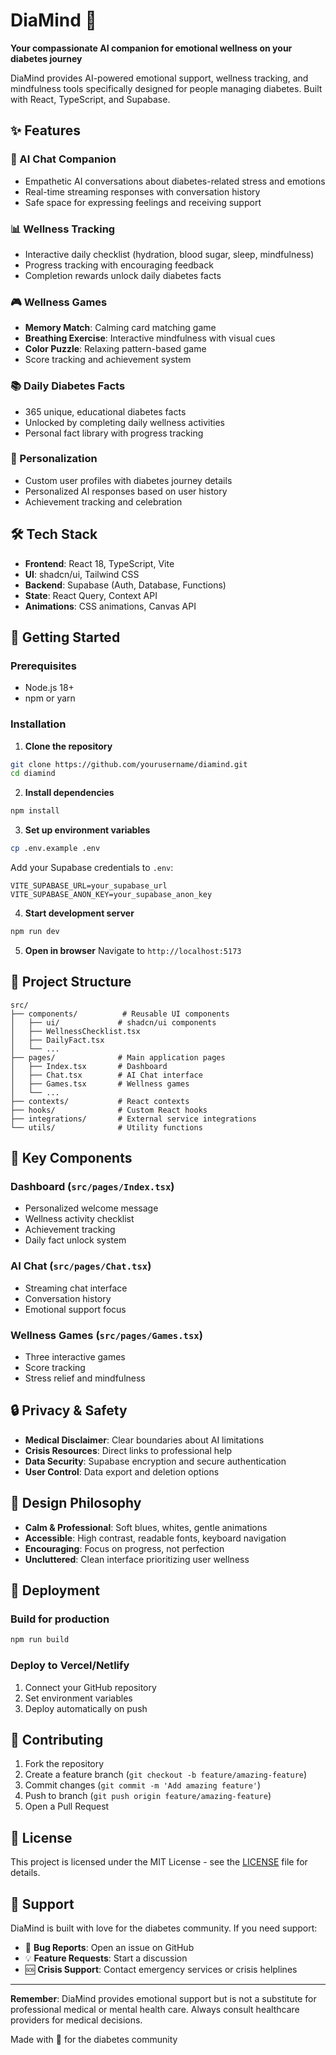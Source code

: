 # DiaMind 💙

**Your compassionate AI companion for emotional wellness on your diabetes journey**

DiaMind provides AI-powered emotional support, wellness tracking, and mindfulness tools specifically designed for people managing diabetes. Built with React, TypeScript, and Supabase.

## ✨ Features

### 🤖 AI Chat Companion
- Empathetic AI conversations about diabetes-related stress and emotions
- Real-time streaming responses with conversation history
- Safe space for expressing feelings and receiving support

### 📊 Wellness Tracking
- Interactive daily checklist (hydration, blood sugar, sleep, mindfulness)
- Progress tracking with encouraging feedback
- Completion rewards unlock daily diabetes facts

### 🎮 Wellness Games
- **Memory Match**: Calming card matching game
- **Breathing Exercise**: Interactive mindfulness with visual cues
- **Color Puzzle**: Relaxing pattern-based game
- Score tracking and achievement system

### 📚 Daily Diabetes Facts
- 365 unique, educational diabetes facts
- Unlocked by completing daily wellness activities
- Personal fact library with progress tracking

### 👤 Personalization
- Custom user profiles with diabetes journey details
- Personalized AI responses based on user history
- Achievement tracking and celebration

## 🛠️ Tech Stack

- **Frontend**: React 18, TypeScript, Vite
- **UI**: shadcn/ui, Tailwind CSS
- **Backend**: Supabase (Auth, Database, Functions)
- **State**: React Query, Context API
- **Animations**: CSS animations, Canvas API

## 🚀 Getting Started

### Prerequisites
- Node.js 18+
- npm or yarn

### Installation

1. **Clone the repository**
```bash
git clone https://github.com/yourusername/diamind.git
cd diamind
```

2. **Install dependencies**
```bash
npm install
```

3. **Set up environment variables**
```bash
cp .env.example .env
```
Add your Supabase credentials to `.env`:
```
VITE_SUPABASE_URL=your_supabase_url
VITE_SUPABASE_ANON_KEY=your_supabase_anon_key
```

4. **Start development server**
```bash
npm run dev
```

5. **Open in browser**
Navigate to `http://localhost:5173`

## 📁 Project Structure

```
src/
├── components/          # Reusable UI components
│   ├── ui/             # shadcn/ui components
│   ├── WellnessChecklist.tsx
│   ├── DailyFact.tsx
│   └── ...
├── pages/              # Main application pages
│   ├── Index.tsx       # Dashboard
│   ├── Chat.tsx        # AI Chat interface
│   ├── Games.tsx       # Wellness games
│   └── ...
├── contexts/           # React contexts
├── hooks/              # Custom React hooks
├── integrations/       # External service integrations
└── utils/              # Utility functions
```

## 🎯 Key Components

### Dashboard (`src/pages/Index.tsx`)
- Personalized welcome message
- Wellness activity checklist
- Achievement tracking
- Daily fact unlock system

### AI Chat (`src/pages/Chat.tsx`)
- Streaming chat interface
- Conversation history
- Emotional support focus

### Wellness Games (`src/pages/Games.tsx`)
- Three interactive games
- Score tracking
- Stress relief and mindfulness

## 🔒 Privacy & Safety

- **Medical Disclaimer**: Clear boundaries about AI limitations
- **Crisis Resources**: Direct links to professional help
- **Data Security**: Supabase encryption and secure authentication
- **User Control**: Data export and deletion options

## 🎨 Design Philosophy

- **Calm & Professional**: Soft blues, whites, gentle animations
- **Accessible**: High contrast, readable fonts, keyboard navigation
- **Encouraging**: Focus on progress, not perfection
- **Uncluttered**: Clean interface prioritizing user wellness

## 🚀 Deployment

### Build for production
```bash
npm run build
```

### Deploy to Vercel/Netlify
1. Connect your GitHub repository
2. Set environment variables
3. Deploy automatically on push

## 🤝 Contributing

1. Fork the repository
2. Create a feature branch (`git checkout -b feature/amazing-feature`)
3. Commit changes (`git commit -m 'Add amazing feature'`)
4. Push to branch (`git push origin feature/amazing-feature`)
5. Open a Pull Request

## 📄 License

This project is licensed under the MIT License - see the [LICENSE](LICENSE) file for details.

## 💙 Support

DiaMind is built with love for the diabetes community. If you need support:

- 🐛 **Bug Reports**: Open an issue on GitHub
- 💡 **Feature Requests**: Start a discussion
- 🆘 **Crisis Support**: Contact emergency services or crisis helplines

---

**Remember**: DiaMind provides emotional support but is not a substitute for professional medical or mental health care. Always consult healthcare providers for medical decisions.

Made with 💙 for the diabetes community

